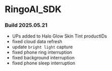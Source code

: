 # RingoAI_SDK

### Build 2025.05.21

* UPs added to Halo Glow Skin Tint productIDs
* fixed cloud data refresh
* update `bright light` capture
* fixed phone ring interruption
* fixed background interruption
* fixed phone sleep interruption